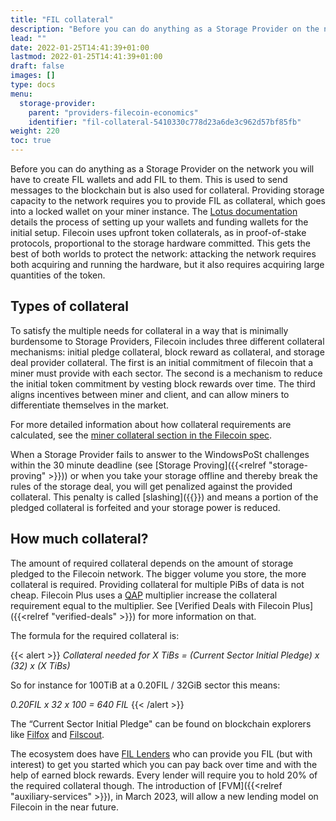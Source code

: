 ```yaml
---
title: "FIL collateral"
description: "Before you can do anything as a Storage Provider on the network you will have to create FIL wallets and add FIL to them."
lead: ""
date: 2022-01-25T14:41:39+01:00
lastmod: 2022-01-25T14:41:39+01:00
draft: false
images: []
type: docs
menu:
  storage-provider:
    parent: "providers-filecoin-economics"
    identifier: "fil-collateral-5410330c778d23a6de3c962d57bf85fb"
weight: 220
toc: true
---
```


Before you can do anything as a Storage Provider on the network you will have to create FIL wallets and add FIL to them. This is used to send messages to the blockchain but is also used for collateral. Providing storage capacity to the network requires you to provide FIL as collateral, which goes into a locked wallet <!-- TODO STEF when? how? how much--> on your miner instance. The [Lotus documentation](https://lotus.filecoin.io/storage-providers/operate/addresses/) details the process of setting up your wallets and funding wallets for the initial setup. Filecoin uses upfront token collaterals, as in proof-of-stake protocols, proportional to the storage hardware committed. This gets the best of both worlds to protect the network: attacking the network requires both acquiring and running the hardware, but it also requires acquiring large quantities of the token. <!-- TODO STEF what is attacking the network? I'm here to provide storage? Should I be worried-->

## Types of collateral
To satisfy the multiple needs for collateral in a way that is minimally burdensome to Storage Providers, Filecoin includes three different collateral mechanisms: initial pledge collateral, block reward as collateral, and storage deal provider collateral. The first is an initial commitment of filecoin that a miner must provide with each sector. The second is a mechanism to reduce the initial token commitment by vesting block rewards over time. The third aligns incentives between miner and client, and can allow miners to differentiate themselves in the market. <!--TODO STEF needs more explanation or linking? is the second basically re-investing earned blocks to give greater future capacity?--> 

For more detailed information about how collateral requirements are calculated, see the [miner collateral section in the Filecoin spec](https://spec.filecoin.io/systems/filecoin_mining/miner_collaterals/).

When a Storage Provider fails to answer to the WindowsPoSt challenges within the 30 minute deadline (see [Storage Proving]({{<relref "storage-proving" >}})) or when you take your storage offline and thereby break the rules of the storage deal, you will get penalized against the provided collateral. This penalty is called [slashing]({{<relref slashing>}}) and means a portion of the pledged collateral is forfeited <!--TODO STEF where does it go? who gets it? Does it all go? -->and your storage power is reduced.

## How much collateral?
The amount of required collateral depends on the amount of storage pledged to the Filecoin network. The bigger volume you store, the more collateral is required. Providing collateral for multiple PiBs of data is not cheap. Filecoin Plus <!--TODO STEF are there others?--> uses a [QAP](https://docs.filecoin.io/reference/general/glossary/#quality-adjusted-storage-power) multiplier increase the collateral requirement equal to the multiplier. See [Verified Deals with Filecoin Plus]({{<relref "verified-deals" >}}) for more information on that.

The formula for the required collateral is:

{{< alert  >}}
_Collateral needed for X TiBs = (Current Sector Initial Pledge) x (32) x (X TiBs)_

So for instance for 100TiB at a 0.20FIL / 32GiB sector this means:

_0.20FIL x 32 x 100 = 640 FIL_
{{< /alert >}}
<!--TODO STEF a table here might be better-->

The “Current Sector Initial Pledge" can be found on blockchain explorers like [Filfox](https://filfox.info/en) and [Filscout](https://www.filscout.com/en).

The ecosystem does have [FIL Lenders](https://filecoin-lending.com/) who can provide you FIL (but with interest) to get you started which you can pay back over time and with the help of earned block rewards. Every lender will require you to hold 20% of the required collateral though. The introduction of [FVM]({{<relref "auxiliary-services" >}}), in March 2023, will allow a new lending model on Filecoin in the near future.

